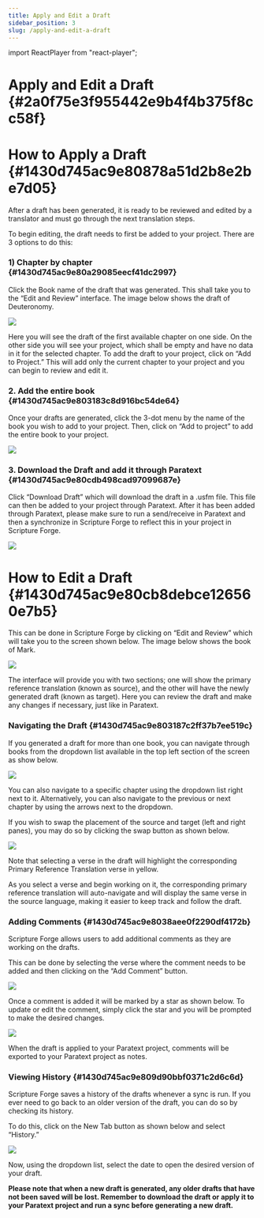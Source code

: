 ```yaml
---
title: Apply and Edit a Draft
sidebar_position: 3
slug: /apply-and-edit-a-draft
---
```


import ReactPlayer from "react-player";

# Apply and Edit a Draft {#2a0f75e3f955442e9b4f4b375f8cc58f}

<div class="player-wrapper"><ReactPlayer controls url="https://youtu.be/S4yvGDlcZ9o" /></div>

# How to Apply a Draft {#1430d745ac9e80878a51d2b8e2be7d05}

After a draft has been generated, it is ready to be reviewed and edited by a translator and must go through the next translation steps.

To begin editing, the draft needs to first be added to your project. There are 3 options to do this:

### **1) Chapter by chapter** {#1430d745ac9e80a29085eecf41dc2997}

Click the Book name of the draft that was generated. This shall take you to the “Edit and Review” interface. The image below shows the draft of Deuteronomy.

![](./476959662.png)

Here you will see the draft of the first available chapter on one side. On the other side you will see your project, which shall be empty and have no data in it for the selected chapter. To add the draft to your project, click on “Add to Project.” This will add only the current chapter to your project and you can begin to review and edit it.

### 2. Add the entire book {#1430d745ac9e803183c8d916bc54de64}

Once your drafts are generated, click the 3-dot menu by the name of the book you wish to add to your project. Then, click on “Add to project” to add the entire book to your project.

![](./739210120.png)

### 3. Download the Draft and add it through Paratext {#1430d745ac9e80cdb498cad97099687e}

Click “Download Draft” which will download the draft in a .usfm file. This file can then be added to your project through Paratext. After it has been added through Paratext, please make sure to run a send/receive in Paratext and then a synchronize in Scripture Forge to reflect this in your project in Scripture Forge.

![](./470740927.png)

# **How to Edit a Draft** {#1430d745ac9e80cb8debce126560e7b5}

This can be done in Scripture Forge by clicking on “Edit and Review” which will take you to the screen shown below. The image below shows the book of Mark.

![](./1670090022.png)

The interface will provide you with two sections; one will show the primary reference translation (known as source), and the other will have the newly generated draft (known as target). Here you can review the draft and make any changes if necessary, just like in Paratext.

### **Navigating the Draft** {#1430d745ac9e803187c2ff37b7ee519c}

If you generated a draft for more than one book, you can navigate through books from the dropdown list available in the top left section of the screen as show below.

![](./1640308464.png)

You can also navigate to a specific chapter using the dropdown list right next to it. Alternatively, you can also navigate to the previous or next chapter by using the arrows next to the dropdown.

If you wish to swap the placement of the source and target (left and right panes), you may do so by clicking the swap button as shown below.

![](./1749660801.png)

Note that selecting a verse in the draft will highlight the corresponding Primary Reference Translation verse in yellow.

As you select a verse and begin working on it, the corresponding primary reference translation will auto-navigate and will display the same verse in the source language, making it easier to keep track and follow the draft.

### **Adding Comments** {#1430d745ac9e8038aee0f2290df4172b}

Scripture Forge allows users to add additional comments as they are working on the drafts.

This can be done by selecting the verse where the comment needs to be added and then clicking on the “Add Comment” button.

![](./1078796203.png)

Once a comment is added it will be marked by a star as shown below. To update or edit the comment, simply click the star and you will be prompted to make the desired changes.

![](./632219727.png)

When the draft is applied to your Paratext project, comments will be exported to your Paratext project as notes.

### **Viewing History** {#1430d745ac9e809d90bbf0371c2d6c6d}

Scripture Forge saves a history of the drafts whenever a sync is run. If you ever need to go back to an older version of the draft, you can do so by checking its history.

To do this, click on the New Tab button as shown below and select “History.”

![](./1273285247.png)

Now, using the dropdown list, select the date to open the desired version of your draft.

**Please note that when a new draft is generated, any older drafts that have not been saved will be lost. Remember to download the draft or apply it to your Paratext project and run a sync before generating a new draft.**
